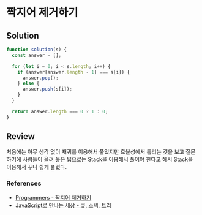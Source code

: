 # 짝지어 제거하기

## Solution

```js
function solution(s) {
  const answer = [];

  for (let i = 0; i < s.length; i++) {
    if (answer[answer.length - 1] === s[i]) {
      answer.pop();
    } else {
      answer.push(s[i]);
    }
  }

  return answer.length === 0 ? 1 : 0;
}
```

## Review

처음에는 아무 생각 없이 재귀를 이용해서 풀었지만 효율성에서 틀리는 것을 보고 질문하기에 사람들이 올려 놓은 팁으로는 Stack을 이용해서 풀어야 한다고 해서 Stack을 이용해서 푸니 쉽게 풀렸다.

### References

- [Programmers - 짝지어 제거하기](https://programmers.co.kr/learn/courses/30/lessons/12973)
- [JavaScript로 만나는 세상 - 큐, 스택, 트리](https://helloworldjavascript.net/pages/282-data-structures.html#%EC%8A%A4%ED%83%9D-stack)
